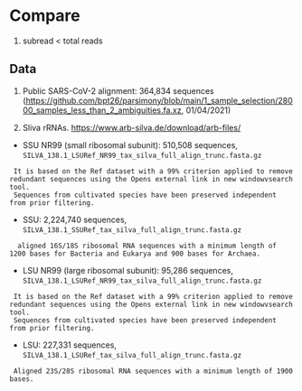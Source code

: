 # Compare

1. subread < total reads

## Data
1. Public SARS-CoV-2 alignment: 364,834 sequences (https://github.com/bpt26/parsimony/blob/main/1_sample_selection/28000_samples_less_than_2_ambiguities.fa.xz, 01/04/2021)

2. Sliva rRNAs. https://www.arb-silva.de/download/arb-files/

 - SSU NR99 (small ribosomal subunit): 510,508 sequences, `SILVA_138.1_LSURef_NR99_tax_silva_full_align_trunc.fasta.gz`
 ```
  It is based on the Ref dataset with a 99% criterion applied to remove redundant sequences using the Opens external link in new windowvsearch tool. 
  Sequences from cultivated species have been preserved independent from prior filtering.
  ```

  - SSU: 2,224,740 sequences,  `SILVA_138.1_SSURef_tax_silva_full_align_trunc.fasta.gz`
```
  aligned 16S/18S ribosomal RNA sequences with a minimum length of 1200 bases for Bacteria and Eukarya and 900 bases for Archaea.
```



  - LSU NR99 (large ribosomal subunit): 95,286 sequences,  `SILVA_138.1_LSURef_NR99_tax_silva_full_align_trunc.fasta.gz`
 ```
  It is based on the Ref dataset with a 99% criterion applied to remove redundant sequences using the Opens external link in new windowvsearch tool. 
  Sequences from cultivated species have been preserved independent from prior filtering.
  ```
  - LSU: 227,331 sequences,  `SILVA_138.1_LSURef_tax_silva_full_align_trunc.fasta.gz`
```
 Aligned 23S/28S ribosomal RNA sequences with a minimum length of 1900 bases.
```

